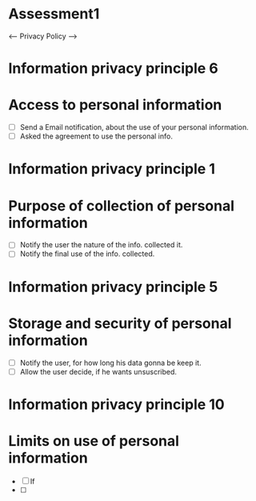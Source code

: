 # Assessment1

 <-- Privacy Policy -->

# Information privacy principle 6
# Access to personal information

- [ ] Send a Email notification, about the use of your personal information.
- [ ] Asked the agreement to use the personal info.

# Information privacy principle 1
# Purpose of collection of personal information

- [ ] Notify the user the nature of the info. collected it.
- [ ] Notify the final use of the info. collected.

# Information privacy principle 5
# Storage and security of personal information

- [ ] Notify the user, for how long his data gonna be keep it. 
- [ ] Allow the user decide, if he wants unsuscribed. 

# Information privacy principle 10
# Limits on use of personal information

- [ ] If 
- [ ] 





